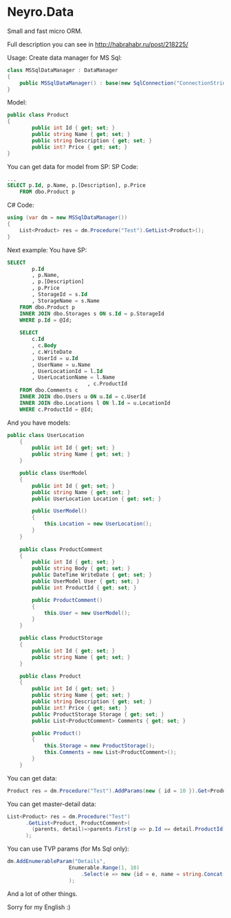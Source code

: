 Neyro.Data
==========
Small and fast micro ORM.

Full description you can see in http://habrahabr.ru/post/218225/


Usage:
Create data manager for MS Sql:

```c#
class MSSqlDataManager : DataManager 
{
    public MSSqlDataManager() : base(new SqlConnection("ConnectionString here")) { }
}
```

Model:

```c#
public class Product
{
        public int Id { get; set; }
        public string Name { get; set; }
        public string Description { get; set; }
        public int? Price { get; set; }
}
```

You can get data for model from SP:
SP Code:

```sql
...
SELECT p.Id, p.Name, p.[Description], p.Price
    FROM dbo.Product p
```

C# Code:    

```c#
using (var dm = new MSSqlDataManager())
{
    List<Product> res = dm.Procedure("Test").GetList<Product>();
}
```

Next example:
You have SP:

```sql
SELECT 
        p.Id
        , p.Name, 
        , p.[Description]
        , p.Price
        , StorageId = s.Id
        , StorageName = s.Name
    FROM dbo.Product p 
    INNER JOIN dbo.Storages s ON s.Id = p.StorageId
    WHERE p.Id = @Id;
    
    SELECT 
        c.Id
        , c.Body
        , c.WriteDate
        , UserId = u.Id
        , UserName = u.Name
        , UserLocationId = l.Id
        , UserLocationName = l.Name
                          , c.ProductId
    FROM dbo.Comments c 
    INNER JOIN dbo.Users u ON u.Id = c.UserId
    INNER JOIN dbo.Locations l ON l.Id = u.LocationId 
    WHERE c.ProductId = @Id;
```  

And you have models:

```c#
public class UserLocation
    {
        public int Id { get; set; }
        public string Name { get; set; }
    }

    public class UserModel
    {
        public int Id { get; set; }
        public string Name { get; set; }
        public UserLocation Location { get; set; }

        public UserModel()
        {
            this.Location = new UserLocation();
        }
    }
    
    public class ProductComment
    {
        public int Id { get; set; }
        public string Body { get; set; }
        public DateTime WriteDate { get; set; }
        public UserModel User { get; set; }
        public int ProductId { get; set; }

        public ProductComment()
        {
            this.User = new UserModel();
        }
    }

    public class ProductStorage
    {
        public int Id { get; set; }
        public string Name { get; set; }
    }

    public class Product
    {
        public int Id { get; set; }
        public string Name { get; set; }
        public string Description { get; set; }
        public int? Price { get; set; }
        public ProductStorage Storage { get; set; }
        public List<ProductComment> Comments { get; set; }

        public Product()
        {
            this.Storage = new ProductStorage();
            this.Comments = new List<ProductComment>();
        }
    }
```

You can get data:

```c#
Product res = dm.Procedure("Test").AddParams(new { id = 10 }).Get<Product, ProductComment>(p => p.Comments);
```

You can get master-detail data:

```c#
List<Product> res = dm.Procedure("Test")
      .GetList<Product, ProductComment>(
        (parents, detail)=>parents.First(p => p.Id == detail.ProductId).Comments
      );
```

You can use TVP params (for Ms Sql only):

```c#
dm.AddEnumerableParam("Details",
                    Enumerable.Range(1, 10)
                        .Select(e => new {id = e, name = string.Concat("Name", e.ToString())})
                    );
```

And a lot of other things.

Sorry for my English :)
